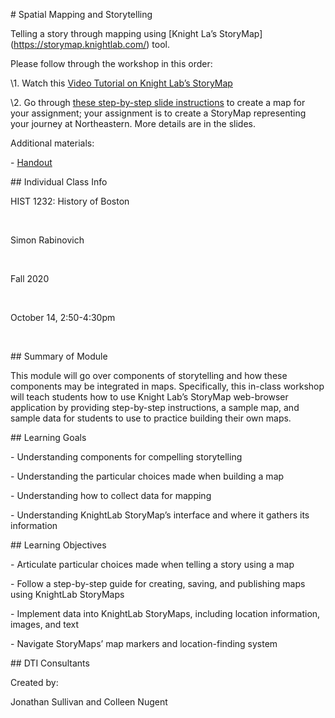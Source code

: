 \# Spatial Mapping and Storytelling

Telling a story through mapping using [Knight La’s StoryMap] (https://storymap.knightlab.com/) tool. 

Please follow through the workshop in this order:

\1. Watch this [Video Tutorial on Knight Lab’s StoryMap](https://www.youtube.com/watch?v=X33ud7RYZFg&feature=youtu.be)

\2. Go through [these step-by-step slide instructions](https://github.com/NULabNortheastern/digitalassignmentshowcase/blob/master/mapping/history_of_boston-fall2020-rabinovitch/Slides.pdf) to create a map for your assignment; your assignment is to create a StoryMap representing your journey at Northeastern. More details are in the slides.



Additional materials:

\- [Handout](https://github.com/NULabNortheastern/digitalassignmentshowcase/blob/master/mapping/history_of_boston-fall2020-rabinovitch/Handout.pdf)



\## Individual Class Info

HIST 1232: History of Boston

<br>

Simon Rabinovich

<br>

Fall 2020

<br>

October 14, 2:50-4:30pm

<br>



\## Summary of Module

This module will go over components of storytelling and how these components may be integrated in maps. Specifically, this in-class workshop will teach students how to use Knight Lab’s StoryMap web-browser application by providing step-by-step instructions, a sample map, and sample data for students to use to practice building their own maps.



\## Learning Goals

\- Understanding components for compelling storytelling

\- Understanding the particular choices made when building a map

\- Understanding how to collect data for mapping

\- Understanding KnightLab StoryMap’s interface and where it gathers its information



\## Learning Objectives

\- Articulate particular choices made when telling a story using a map

\- Follow a step-by-step guide for creating, saving, and publishing maps using KnightLab StoryMaps

\- Implement data into KnightLab StoryMaps, including location information, images, and text

\- Navigate StoryMaps’ map markers and location-finding system



\## DTI Consultants

Created by:<br>

Jonathan Sullivan and Colleen Nugent 